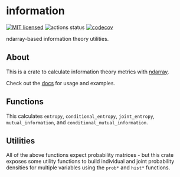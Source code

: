 # information

[![MIT licensed](https://img.shields.io/badge/license-MIT-blue.svg)](./LICENSE.md)
![actions status](https://github.com/noamteyssier/information/workflows/CI/badge.svg)
[![codecov](https://codecov.io/gh/noamteyssier/information/branch/main/graph/badge.svg?token=TL92OX90AM)](https://codecov.io/gh/noamteyssier/information)

ndarray-based information theory utilities.

## About

This is a crate to calculate information theory metrics with [ndarray](https://docs.rs/ndarray).

Check out the [docs](https://docs.rs/information) for usage and examples.

## Functions

This calculates `entropy`, `conditional_entropy`, `joint_entropy`,
`mutual_information`, and `conditional_mutual_information`.

## Utilities

All of the above functions expect probability matrices - but this crate exposes
some utility functions to build individual and joint probability densities for
multiple variables using the `prob*` and `hist*` functions.
